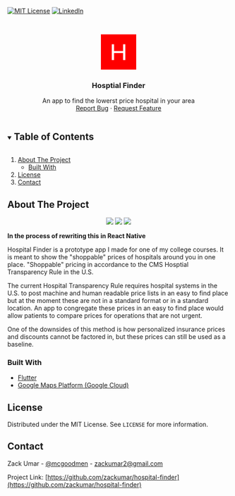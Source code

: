 <!-- PROJECT SHIELDS -->
<!--
*** I'm using markdown "reference style" links for readability.
*** Reference links are enclosed in brackets [ ] instead of parentheses ( ).
*** See the bottom of this document for the declaration of the reference variables
*** for contributors-url, forks-url, etc. This is an optional, concise syntax you may use.
*** https://www.markdownguide.org/basic-syntax/#reference-style-links
-->

<!-- <!-- [![Contributors][contributors-shield]][contributors-url] -->
<!-- [![Forks][forks-shield]][forks-url] -->
<!-- [![Stargazers][stars-shield]][stars-url] -->
<!-- [![Issues][issues-shield]][issues-url] -->

[![MIT License][license-shield]][license-url]
[![LinkedIn][linkedin-shield]][linkedin-url]

<!-- PROJECT LOGO -->
<br />
<p align="center">
  <a href="https://github.com/zackumar/hospital-finder">
    <img src="assets/icon/icon.png" alt="Logo" width="80" height="80">
  </a>

  <h3 align="center">Hosptial Finder</h3>

  <p align="center">
    An app to find the lowerst price hospital in your area
    <br />
    <a href="https://github.com/zackumar/hospital-finder/issues">Report Bug</a>
    ·
    <a href="https://github.com/zackumar/hospital-finder/issues">Request Feature</a>
  </p>
</p>

<!-- TABLE OF CONTENTS -->
<details open="open">
  <summary><h2 style="display: inline-block">Table of Contents</h2></summary>
  <ol>
    <li>
      <a href="#about-the-project">About The Project</a>
      <ul>
        <li><a href="#built-with">Built With</a></li>
      </ul>
    </li>
    <li><a href="#license">License</a></li>
    <li><a href="#contact">Contact</a></li>
  </ol>
</details>

<!-- ABOUT THE PROJECT -->

## About The Project

<p align="center">
  <img width="200" src="https://github.com/zackumar/hospital-finder/blob/main/images/home.png?raw=true">
   <img width="200" src="https://github.com/zackumar/hospital-finder/blob/main/images/home_zoom.png?raw=true">
    <img width="200" src="https://github.com/zackumar/hospital-finder/blob/main/images/details.png?raw=true">
</p>

**In the process of rewriting this in React Native**

Hospital Finder is a prototype app I made for one of my college courses. It is meant to show the "shoppable" prices of hospitals around you in one place. "Shoppable" pricing in accordance to the CMS Hosptial Transparency Rule in the U.S.

The current Hospital Transparency Rule requires hospital systems in the U.S. to post machine and human readable price lists in an easy to find place but at the moment these are not in a standard format or in a standard location. An app to congregate these prices in an easy to find place would allow patients to compare prices for operations that are not urgent.

One of the downsides of this method is how personalized insurance prices and discounts cannot be factored in, but these prices can still be used as a baseline.

### Built With

-   [Flutter](https://flutter.dev/)
-   [Google Maps Platform (Google Cloud)](https://cloud.google.com/maps-platform)

<!-- LICENSE -->

## License

Distributed under the MIT License. See `LICENSE` for more information.

<!-- CONTACT -->

## Contact

Zack Umar - [@mcgoodmen](https://twitter.com/mcgoodmen) - zackumar2@gmail.com

Project Link: [https://github.com/zackumar/hospital-finder](https://github.com/zackumar/hospital-finder)

<!-- MARKDOWN LINKS & IMAGES -->
<!-- https://www.markdownguide.org/basic-syntax/#reference-style-links -->

<!-- [contributors-shield]: https://img.shields.io/github/contributors/zackumar/repo.svg?style=for-the-badge -->
<!-- [contributors-url]: https://github.com/zackumar/repo/graphs/contributors -->
<!-- [forks-shield]: https://img.shields.io/github/forks/zackumar/repo.svg?style=for-the-badge -->
<!-- [forks-url]: https://github.com/zackumar/repo/network/members -->
<!-- [stars-shield]: https://img.shields.io/github/stars/zackumar/repo.svg?style=for-the-badge -->
<!-- [stars-url]: https://github.com/zackumar/repo/stargazers -->
<!-- [issues-shield]: https://img.shields.io/github/issues/zackumar/repo.svg?style=for-the-badge -->
<!-- [issues-url]: https://github.com/zackumar/repo/issues -->

[license-shield]: https://img.shields.io/github/license/zackumar/hospital-finder.svg?style=for-the-badge
[license-url]: https://github.com/zackumar/hospital-finder/blob/main/LICENSE.txt
[linkedin-shield]: https://img.shields.io/badge/-LinkedIn-black.svg?style=for-the-badge&logo=linkedin&colorB=555
[linkedin-url]: https://linkedin.com/in/zackumar

<!-- {"mode":"full","isActive":false} -->
